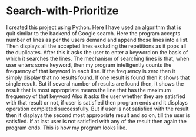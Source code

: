 # Search-with-Prioritize
I created this project using Python.
Here I have used an algorithm that is quit similar to
the backend of Google search.
Here the program accepts number of lines as per 
the users demand and append those lines into a list.
Then displays all the accepted lines excluding the
repetitions as it pops all the duplicates.
After this it asks the user to enter a keyword on the
basis of which it searches the lines.
The mechanism of searching lines is that, when user 
enters some keyword, then my program intelligently
counts the frequency of that keyword in each line.
If the frequency is zero then it simply display that
no results found.
If one result is found then it shows that single result.
But if several number of results are found then, 
it shows the result that is most appropriate means
the line that has the maximum frequency of that keyword
Also it asks the user whether they are satisfied with
that result or not, if user is satisfied then program
ends and it displays operation completed successfully.
But if user is not satisfied with the result then it 
displays the second most appropriate result and so on,
till the user is satisfied.
If at last user is not satisfied with any of the result
then again the program ends.
This is how my program looks like.
